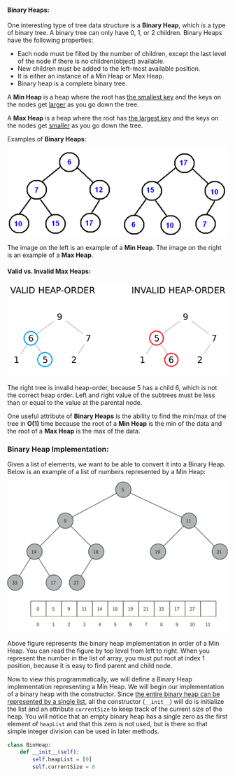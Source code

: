 <!--title={Binary Heaps}-->

<!--badges={Algorithms:5,Python:5}-->

<!--concepts={Binary Search Tree Heap}-->

#### Binary Heaps:

One interesting type of tree data structure is a **Binary Heap**, which is a type of binary tree. A binary tree can only have 0, 1, or 2 children. Binary Heaps have the following properties:

- Each node must be filled by the number of children, except the last level of the node if there is no children(object) available.
- New children must be added to the left-most available position.
- It is either an instance of a Min Heap or Max Heap.
- Binary heap is a complete binary tree.

A **Min Heap** is a heap where the root has <u>the smallest key</u> and the keys on the nodes get <u>larger</u> as you go down the tree. 

A **Max Heap** is a heap where the root has <u>the largest key</u> and the keys on the nodes get <u>smaller</u> as you go down the tree.

Examples of **Binary Heaps**:

<img src="images/heap.bmp">

The image on the left is an example of a **Min Heap**. The image on the right is an example of a **Max Heap**.

#### Valid vs. Invalid Max Heaps:

<img src="images/cNo3ap4.png">

The right tree is invalid heap-order, because 5 has a child 6, which is not the correct heap order. Left and right value of the subtrees must be less than or equal to the value at the parental node. 



One useful attribute of **Binary Heaps** is the ability to find the min/max of the tree in **O(1)** time because the root of a **Min Heap** is the min of the data and the root of a **Max Heap** is the max of the data.



### Binary Heap Implementation:

Given a list of elements, we want to be able to convert it into a Binary Heap. Below is an example of a list of numbers represented by a Min Heap:

<img src="images/heapOrder.png">

Above figure represents the binary heap implementation in order of a Min Heap. You can read the figure by top level from left to right. When you represent the number in the list of array, you must put root at index 1 position, because it is easy to find parent and child node. 

Now to view this programmatically, we will define a Binary Heap implementation representing a Min Heap. We will begin our implementation of a binary heap with the constructor. Since <u>the entire binary heap can be represented by a single list</u>, all the constructor (`__init__`) will do is initialize the list and an attribute `currentSize` to keep track of the current size of the heap. You will notice that an empty binary heap has a single zero as the first element of `heapList` and that this zero is not used, but is there so that simple integer division can be used in later methods.

```python
class BinHeap:
    def __init__(self):
        self.heapList = [0]
        self.currentSize = 0 
```



